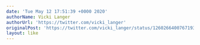 ```yaml
---
date: 'Tue May 12 17:51:39 +0000 2020'
authorName: Vicki Langer
authorUrl: 'https://twitter.com/vicki_langer'
originalPost: 'https://twitter.com/vicki_langer/status/1260266400767193091'
layout: like
---
```

